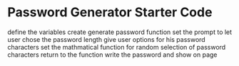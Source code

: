 # Password Generator Starter Code
define the variables
create generate password function
set the prompt to let user chose the password length
give user options for his password characters
set the mathmatical function for random selection of password characters
return to the function
write the password and show on page 


